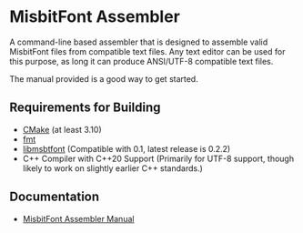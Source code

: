 # MisbitFont Assembler

A command-line based assembler that is designed to assemble valid MisbitFont files from compatible text files.  Any text editor can be used for this purpose, as long it can produce ANSI/UTF-8 compatible text files.

The manual provided is a good way to get started.

## Requirements for Building

- [CMake](https://www.cmake.org/download/) (at least 3.10)
- [fmt](https://github.com/fmtlib/fmt)
- [libmsbtfont](https://github.com/Bandock/libmsbtfont) (Compatible with 0.1, latest release is 0.2.2)
- C++ Compiler with C++20 Support (Primarily for UTF-8 support, though likely to work on slightly earlier C++ standards.)

## Documentation

- [MisbitFont Assembler Manual](docs/Manual.md)
